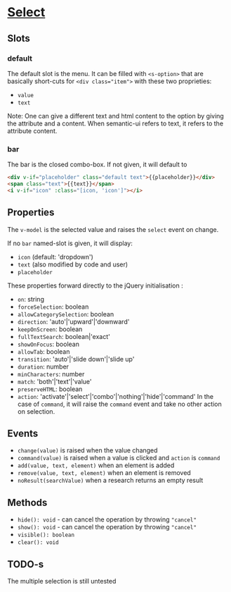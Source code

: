 # [Select](https://semantic-ui.com/modules/dropdown.html)

## Slots
### default
The default slot is the menu. It can be filled with `<s-option>` that are basically short-cuts for `<div class="item">` with these two proprieties:
- `value`
- `text`

Note: One can give a different text and html content to the option by giving the attribute and a content. When semantic-ui refers to text, it refers to the attribute content.

### bar
The bar is the closed combo-box. If not given, it will default to 
```html
<div v-if="placeholder" class="default text">{{placeholder}}</div>
<span class="text">{{text}}</span>
<i v-if="icon" :class="[icon, 'icon']"></i>
```
## Properties
The `v-model` is the selected value and raises the `select` event on change.

If no `bar` named-slot is given, it will display:
- `icon` (default: 'dropdown')
- `text` (also modified by code and user)
- `placeholder`

These properties forward directly to the jQuery initialisation :
- `on`: string
- `forceSelection`: boolean
- `allowCategorySelection`: boolean
- `direction`: 'auto'|'upward'|'downward'
- `keepOnScreen`: boolean
- `fullTextSearch`: boolean|'exact'
- `showOnFocus`: boolean
- `allowTab`: boolean
- `transition`: 'auto'|'slide down'|'slide up'
- `duration`: number
- `minCharacters`: number
- `match`: 'both'|'text'|'value'
- `preserveHTML`: boolean
- `action`: 'activate'|'select'|'combo'|'nothing'|'hide'|'command'
In the case of `command`, it will raise the `command` event and take no other action on selection.
## Events
- `change(value)` is raised when the value changed
- `command(value)` is raised when a value is clicked and `action` is `command`
- `add(value, text, element)` when an element is added
- `remove(value, text, element)` when an element is removed
- `noResult(searchValue)` when a research returns an empty result
## Methods
- `hide(): void` - can cancel the operation by throwing `"cancel"`
- `show(): void` - can cancel the operation by throwing `"cancel"`
- `visible(): boolean`
- `clear(): void`

## TODO-s
The multiple selection is still untested